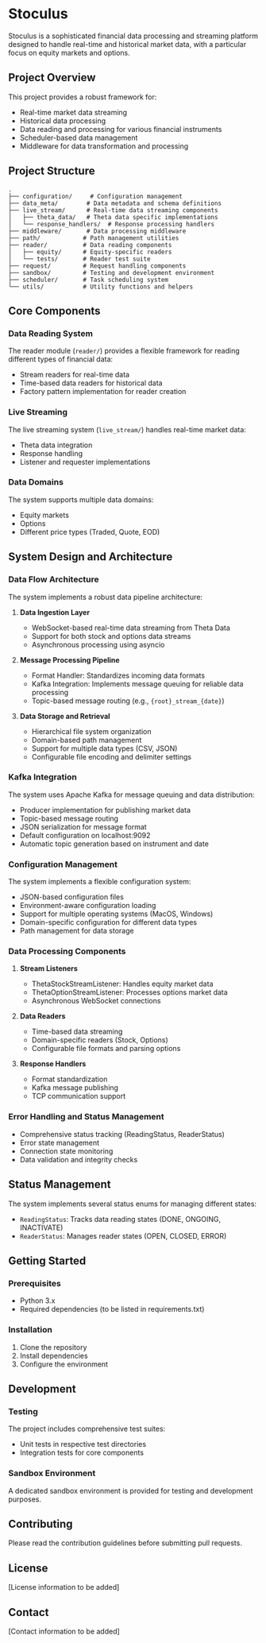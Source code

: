# Stoculus

Stoculus is a sophisticated financial data processing and streaming platform designed to handle real-time and historical market data, with a particular focus on equity markets and options.

## Project Overview

This project provides a robust framework for:
- Real-time market data streaming
- Historical data processing
- Data reading and processing for various financial instruments
- Scheduler-based data management
- Middleware for data transformation and processing

## Project Structure

```
.
├── configuration/     # Configuration management
├── data_meta/        # Data metadata and schema definitions
├── live_stream/      # Real-time data streaming components
│   ├── theta_data/   # Theta data specific implementations
│   └── response_handlers/  # Response processing handlers
├── middleware/       # Data processing middleware
├── path/            # Path management utilities
├── reader/          # Data reading components
│   ├── equity/      # Equity-specific readers
│   └── tests/       # Reader test suite
├── request/         # Request handling components
├── sandbox/         # Testing and development environment
├── scheduler/       # Task scheduling system
└── utils/           # Utility functions and helpers
```

## Core Components

### Data Reading System
The reader module (`reader/`) provides a flexible framework for reading different types of financial data:
- Stream readers for real-time data
- Time-based data readers for historical data
- Factory pattern implementation for reader creation

### Live Streaming
The live streaming system (`live_stream/`) handles real-time market data:
- Theta data integration
- Response handling
- Listener and requester implementations

### Data Domains
The system supports multiple data domains:
- Equity markets
- Options
- Different price types (Traded, Quote, EOD)

## System Design and Architecture

### Data Flow Architecture
The system implements a robust data pipeline architecture:

1. **Data Ingestion Layer**
   - WebSocket-based real-time data streaming from Theta Data
   - Support for both stock and options data streams
   - Asynchronous processing using asyncio

2. **Message Processing Pipeline**
   - Format Handler: Standardizes incoming data formats
   - Kafka Integration: Implements message queuing for reliable data processing
   - Topic-based message routing (e.g., `{root}_stream_{date}`)

3. **Data Storage and Retrieval**
   - Hierarchical file system organization
   - Domain-based path management
   - Support for multiple data types (CSV, JSON)
   - Configurable file encoding and delimiter settings

### Kafka Integration
The system uses Apache Kafka for message queuing and data distribution:
- Producer implementation for publishing market data
- Topic-based message routing
- JSON serialization for message format
- Default configuration on localhost:9092
- Automatic topic generation based on instrument and date

### Configuration Management
The system implements a flexible configuration system:
- JSON-based configuration files
- Environment-aware configuration loading
- Support for multiple operating systems (MacOS, Windows)
- Domain-specific configuration for different data types
- Path management for data storage

### Data Processing Components
1. **Stream Listeners**
   - ThetaStockStreamListener: Handles equity market data
   - ThetaOptionStreamListener: Processes options market data
   - Asynchronous WebSocket connections

2. **Data Readers**
   - Time-based data streaming
   - Domain-specific readers (Stock, Options)
   - Configurable file formats and parsing options

3. **Response Handlers**
   - Format standardization
   - Kafka message publishing
   - TCP communication support

### Error Handling and Status Management
- Comprehensive status tracking (ReadingStatus, ReaderStatus)
- Error state management
- Connection state monitoring
- Data validation and integrity checks

## Status Management

The system implements several status enums for managing different states:
- `ReadingStatus`: Tracks data reading states (DONE, ONGOING, INACTIVATE)
- `ReaderStatus`: Manages reader states (OPEN, CLOSED, ERROR)

## Getting Started

### Prerequisites
- Python 3.x
- Required dependencies (to be listed in requirements.txt)

### Installation
1. Clone the repository
2. Install dependencies
3. Configure the environment

## Development

### Testing
The project includes comprehensive test suites:
- Unit tests in respective test directories
- Integration tests for core components

### Sandbox Environment
A dedicated sandbox environment is provided for testing and development purposes.

## Contributing

Please read the contribution guidelines before submitting pull requests.

## License

[License information to be added]

## Contact

[Contact information to be added] 
